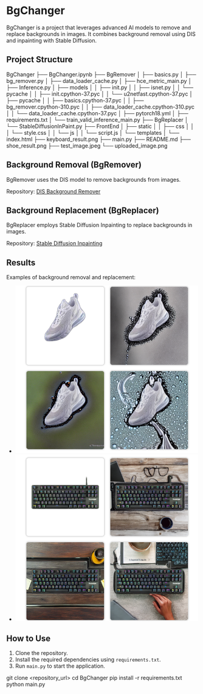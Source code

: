 # BgChanger

BgChanger is a project that leverages advanced AI models to remove and replace backgrounds in images. It combines background removal using DIS and inpainting with Stable Diffusion.

## Project Structure

BgChanger
├── BgChanger.ipynb
├── BgRemover
│ ├── basics.py
│ ├── bg_remover.py
│ ├── data_loader_cache.py
│ ├── hce_metric_main.py
│ ├── Inference.py
│ ├── models
│ │ ├── init.py
│ │ ├── isnet.py
│ │ └── pycache
│ │ ├── init.cpython-37.pyc
│ │ └── u2netfast.cpython-37.pyc
│ ├── pycache
│ │ ├── basics.cpython-37.pyc
│ │ ├── bg_remover.cpython-310.pyc
│ │ ├── data_loader_cache.cpython-310.pyc
│ │ └── data_loader_cache.cpython-37.pyc
│ ├── pytorch18.yml
│ ├── requirements.txt
│ └── train_valid_inference_main.py
├── BgReplacer
│ └── StableDiffusionInPaint.py
├── FrontEnd
│ ├── static
│ │ ├── css
│ │ │ └── style.css
│ │ └── js
│ │ └── script.js
│ └── templates
│ └── index.html
├── keyboard_result.png
├── main.py
├── README.md
├── shoe_result.png
├── test_image.jpeg
└── uploaded_image.png


## Background Removal (BgRemover)

BgRemover uses the DIS model to remove backgrounds from images.

Repository: [DIS Background Remover](https://github.com/xuebinqin/DIS)

## Background Replacement (BgReplacer)

BgReplacer employs Stable Diffusion Inpainting to replace backgrounds in images.

Repository: [Stable Diffusion Inpainting](https://huggingface.co/runwayml/stable-diffusion-inpainting)

## Results

Examples of background removal and replacement:
- ![Shoe Result](shoe_result.png)
- ![Keyboard Result](keyboard_result.png)

## How to Use

1. Clone the repository.
2. Install the required dependencies using `requirements.txt`.
3. Run `main.py` to start the application.


git clone <repository_url>
cd BgChanger
pip install -r requirements.txt
python main.py